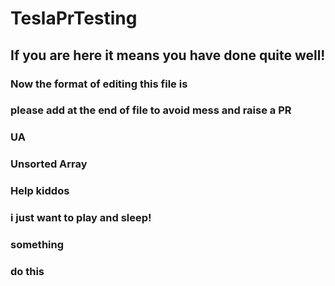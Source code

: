# TeslaPrTesting

## If you are here it means you have done quite well!

### Now the format of editing this file is

### please add at the end of file to avoid mess and raise a PR

### UA

### Unsorted Array
### Help kiddos

### i just want to play and sleep!

### something
### do this 
